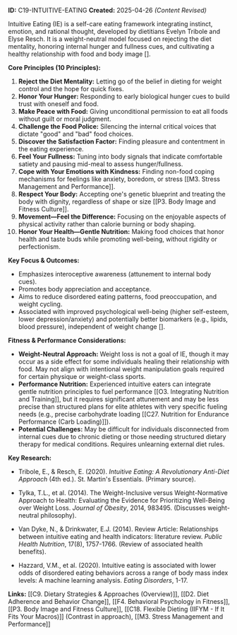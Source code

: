 **ID:** C19-INTUITIVE-EATING **Created:** 2025-04-26 _(Content Revised)_

Intuitive Eating (IE) is a self-care eating framework integrating instinct, emotion, and rational thought, developed by dietitians Evelyn Tribole and Elyse Resch. It is a weight-neutral model focused on rejecting the diet mentality, honoring internal hunger and fullness cues, and cultivating a healthy relationship with food and body image [].

**Core Principles (10 Principles):**

1. **Reject the Diet Mentality:** Letting go of the belief in dieting for weight control and the hope for quick fixes.
2. **Honor Your Hunger:** Responding to early biological hunger cues to build trust with oneself and food.
3. **Make Peace with Food:** Giving unconditional permission to eat all foods without guilt or moral judgment.
4. **Challenge the Food Police:** Silencing the internal critical voices that dictate "good" and "bad" food choices.
5. **Discover the Satisfaction Factor:** Finding pleasure and contentment in the eating experience.
6. **Feel Your Fullness:** Tuning into body signals that indicate comfortable satiety and pausing mid-meal to assess hunger/fullness.
7. **Cope with Your Emotions with Kindness:** Finding non-food coping mechanisms for feelings like anxiety, boredom, or stress [[M3. Stress Management and Performance]].
8. **Respect Your Body:** Accepting one's genetic blueprint and treating the body with dignity, regardless of shape or size [[P3. Body Image and Fitness Culture]].
9. **Movement—Feel the Difference:** Focusing on the enjoyable aspects of physical activity rather than calorie burning or body shaping.
10. **Honor Your Health—Gentle Nutrition:** Making food choices that honor health and taste buds while promoting well-being, without rigidity or perfectionism.

**Key Focus & Outcomes:**

- Emphasizes interoceptive awareness (attunement to internal body cues).
- Promotes body appreciation and acceptance.
- Aims to reduce disordered eating patterns, food preoccupation, and weight cycling.
- Associated with improved psychological well-being (higher self-esteem, lower depression/anxiety) and potentially better biomarkers (e.g., lipids, blood pressure), independent of weight change [].

**Fitness & Performance Considerations:**

- **Weight-Neutral Approach:** Weight loss is not a goal of IE, though it may occur as a side effect for some individuals healing their relationship with food. May not align with intentional weight manipulation goals required for certain physique or weight-class sports.
- **Performance Nutrition:** Experienced intuitive eaters can integrate gentle nutrition principles to fuel performance [[O3. Integrating Nutrition and Training]], but it requires significant attunement and may be less precise than structured plans for elite athletes with very specific fueling needs (e.g., precise carbohydrate loading [[C27. Nutrition for Endurance Performance (Carb Loading)]]).
- **Potential Challenges:** May be difficult for individuals disconnected from internal cues due to chronic dieting or those needing structured dietary therapy for medical conditions. Requires unlearning external diet rules.

**Key Research:**

- Tribole, E., & Resch, E. (2020). _Intuitive Eating: A Revolutionary Anti-Diet Approach_ (4th ed.). St. Martin's Essentials. (Primary source).
- Tylka, T.L., et al. (2014). The Weight-Inclusive versus Weight-Normative Approach to Health: Evaluating the Evidence for Prioritizing Well-Being over Weight Loss. _Journal of Obesity_, 2014, 983495. (Discusses weight-neutral philosophy).  
    
- Van Dyke, N., & Drinkwater, E.J. (2014). Review Article: Relationships between intuitive eating and health indicators: literature review. _Public Health Nutrition_, 17(8), 1757-1766. (Review of associated health benefits).  
    
- Hazzard, V.M., et al. (2020). Intuitive eating is associated with lower odds of disordered eating behaviors across a range of body mass index levels: A machine learning analysis. _Eating Disorders_, 1-17.

**Links:** [[C9. Dietary Strategies & Approaches (Overview)]], [[D2. Diet Adherence and Behavior Change]], [[F4. Behavioral Psychology in Fitness]], [[P3. Body Image and Fitness Culture]], [[C18. Flexible Dieting (IIFYM - If It Fits Your Macros)]] (Contrast in approach), [[M3. Stress Management and Performance]]